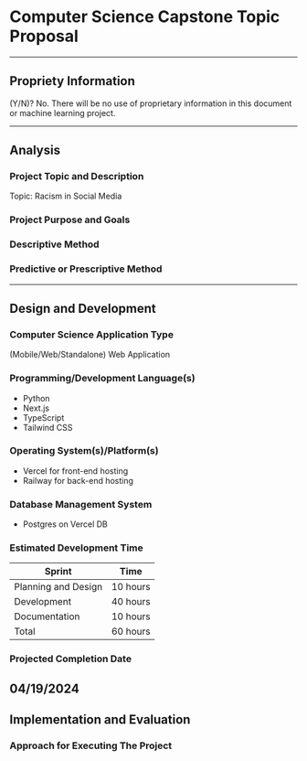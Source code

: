 # Computer Science Capstone Topic Proposal

---
## Propriety Information
(Y/N)?
No. There will be no use of proprietary information in this document or machine learning project.

---
## Analysis

### Project Topic and Description
Topic: Racism in Social Media



### Project Purpose and Goals

### Descriptive Method

### Predictive or Prescriptive Method

---
## Design and Development

### Computer Science Application Type
(Mobile/Web/Standalone)
Web Application

### Programming/Development Language(s)

- Python
- Next.js
- TypeScript
- Tailwind CSS

### Operating System(s)/Platform(s)

- Vercel for front-end hosting
- Railway for back-end hosting

### Database Management System

- Postgres on Vercel DB

### Estimated Development Time

| Sprint | Time |
| ------ | ----------- |
| Planning and Design | 10 hours|
| Development | 40 hours |
| Documentation | 10 hours |
| Total | 60 hours |

### Projected Completion Date
04/19/2024
---
## Implementation and Evaluation
### Approach for Executing The Project